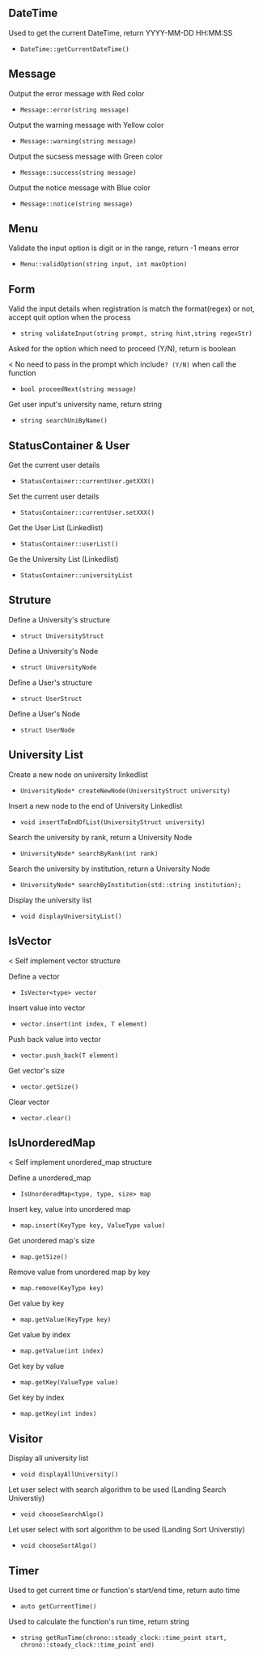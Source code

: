 ## DateTime

Used to get the current DateTime, return YYYY-MM-DD HH:MM:SS

- `DateTime::getCurrentDateTime()`


## Message

Output the error message with Red color

- `Message::error(string message)`

Output the warning message with Yellow color

- `Message::warning(string message)`

Output the sucsess message with Green color

- `Message::success(string message)`

Output the notice message with Blue color

- `Message::notice(string message)`


## Menu

Validate the input option is digit or in the range, return -1 means error

- `Menu::validOption(string input, int maxOption)`


## Form

Valid the input details when registration is match the format(regex) or not, accept quit option when the process

- `string validateInput(string prompt, string hint,string regexStr) `

Asked for the option which need to proceed (Y/N), return is boolean

< No need to pass in the prompt which include`? (Y/N)` when call the function

- `bool proceedNext(string message) `

Get user input's university name, return string 

- `string searchUniByName()`


## StatusContainer & User

Get the current user details

- `StatusContainer::currentUser.getXXX()`

Set the current user details

- `StatusContainer::currentUser.setXXX()`

Get the User List (Linkedlist)

- `StatusContainer::userList()`

Ge the University List (Linkedlist)

- `StatusContainer::universityList`


## Struture

Define a University's structure

- `struct UniversityStruct`

Define a University's Node

- `struct UniversityNode`

Define a User's structure

- `struct UserStruct`

Define a User's Node

- `struct UserNode`


## University List

Create a new node on university linkedlist

- `UniversityNode* createNewNode(UniversityStruct university)`

Insert a new node to the end of University Linkedlist

- `void insertToEndOfList(UniversityStruct university)`

Search the university by rank, return a University Node

- `UniversityNode* searchByRank(int rank)`

Search the university by institution, return a University Node

- `UniversityNode* searchByInstitution(std::string institution);`

Display the university list

- `void displayUniversityList()`


## IsVector 

< Self implement vector structure

Define a vector

- `IsVector<type> vector`

Insert value into vector

- `vector.insert(int index, T element)`

Push back value into vector

- `vector.push_back(T element)`

Get vector's size

- `vector.getSize()`

Clear vector

- `vector.clear()`


## IsUnorderedMap

< Self implement unordered_map structure

Define a unordered_map

- `IsUnorderedMap<type, type, size> map`

Insert key, value into unordered map

- `map.insert(KeyType key, ValueType value)`

Get unordered map's size

- `map.getSize()`

Remove value from unordered map by key

- `map.remove(KeyType key)`

Get value by key

- `map.getValue(KeyType key)`

Get value by index

- `map.getValue(int index)`

Get key by value

- `map.getKey(ValueType value)`

Get key by index

- `map.getKey(int index)`


## Visitor

Display all university list

- `void displayAllUniversity()`

Let user select with search algorithm to be used (Landing Search Universtiy)

- `void chooseSearchAlgo()`

Let user select with sort algorithm to be used (Landing Sort Universtiy)

- `void chooseSortAlgo()`


## Timer

Used to get current time or function's start/end time, return auto time

- `auto getCurrentTime()`

Used to calculate the function's run time, return string

- `string getRunTime(chrono::steady_clock::time_point start, chrono::steady_clock::time_point end)`
